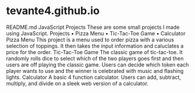 # tevante4.github.io
README.md
JavaScript Projects
These are some small projects I made using JavaScript.
Projects
• Pizza Menu
• Tic-Tac-Toe Game
• Calculator
Pizza Menu
This project is a menu used to order pizza with a various selection of toppings. It then takes the
input information and caluclates a price for the order.
Tic-Tac-Toe Game
The classic game of tic-tac-toe. It randomly rolls dice to select which of the two players goes first
and then users are off playing the classic game. Users can decide which token each player wants
to use and the winner is celebrated with music and flashing lights.
Calculator
A basic 4 function calculator. Users can add, subtract, multiply, and divide on a sleek web version
of a calculator.


